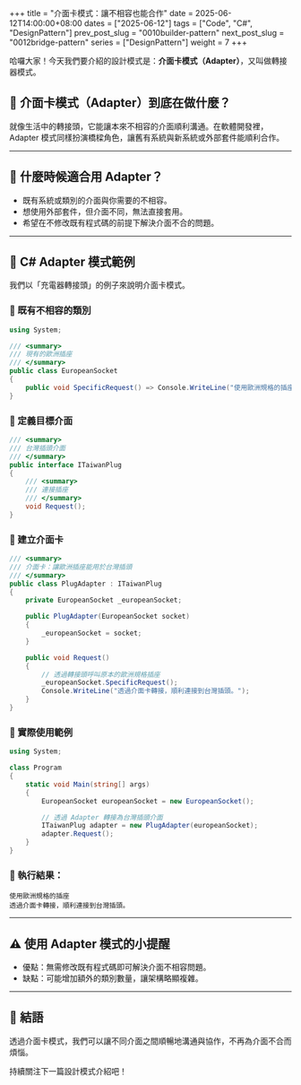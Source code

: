 +++
title = "介面卡模式：讓不相容也能合作"
date = 2025-06-12T14:00:00+08:00
dates = ["2025-06-12"]
tags = ["Code", "C#", "DesignPattern"]
prev_post_slug = "0010builder-pattern"
next_post_slug = "0012bridge-pattern"
series = ["DesignPattern"]
weight = 7
+++

哈囉大家！今天我們要介紹的設計模式是：**介面卡模式（Adapter）**，又叫做轉接器模式。

## 🌟 介面卡模式（Adapter）到底在做什麼？

就像生活中的轉接頭，它能讓本來不相容的介面順利溝通。在軟體開發裡，Adapter 模式同樣扮演橋樑角色，讓舊有系統與新系統或外部套件能順利合作。

---

## 🤔 什麼時候適合用 Adapter？

- 既有系統或類別的介面與你需要的不相容。
- 想使用外部套件，但介面不同，無法直接套用。
- 希望在不修改既有程式碼的前提下解決介面不合的問題。

---

## 🔌 C# Adapter 模式範例

我們以「充電器轉接頭」的例子來說明介面卡模式。

### 🔋 既有不相容的類別

```csharp
using System;

/// <summary>
/// 現有的歐洲插座
/// </summary>
public class EuropeanSocket
{
    public void SpecificRequest() => Console.WriteLine("使用歐洲規格的插座");
}
```

### 🔋 定義目標介面

```csharp
/// <summary>
/// 台灣插頭介面
/// </summary>
public interface ITaiwanPlug
{
    /// <summary>
    /// 連接插座
    /// </summary>
    void Request();
}
```

### 🔌 建立介面卡

```csharp
/// <summary>
/// 介面卡：讓歐洲插座能用於台灣插頭
/// </summary>
public class PlugAdapter : ITaiwanPlug
{
    private EuropeanSocket _europeanSocket;

    public PlugAdapter(EuropeanSocket socket)
    {
        _europeanSocket = socket;
    }

    public void Request()
    {
        // 透過轉接頭呼叫原本的歐洲規格插座
        _europeanSocket.SpecificRequest();
        Console.WriteLine("透過介面卡轉接，順利連接到台灣插頭。");
    }
}
```

### 🚀 實際使用範例

```csharp
using System;

class Program
{
    static void Main(string[] args)
    {
        EuropeanSocket europeanSocket = new EuropeanSocket();

        // 透過 Adapter 轉接為台灣插頭介面
        ITaiwanPlug adapter = new PlugAdapter(europeanSocket);
        adapter.Request();
    }
}
```

### 🎯 執行結果：

```
使用歐洲規格的插座
透過介面卡轉接，順利連接到台灣插頭。
```

---

## ⚠️ 使用 Adapter 模式的小提醒

- 優點：無需修改既有程式碼即可解決介面不相容問題。
- 缺點：可能增加額外的類別數量，讓架構略顯複雜。

---

## 🎉 結語

透過介面卡模式，我們可以讓不同介面之間順暢地溝通與協作，不再為介面不合而煩惱。

持續關注下一篇設計模式介紹吧！
